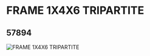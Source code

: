 # FRAME 1X4X6 TRIPARTITE
## 57894
![FRAME 1X4X6 TRIPARTITE](https://lc-www-live-s.legocdn.com/media/bricks/5/2/4500812.jpg)